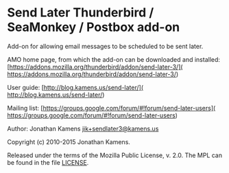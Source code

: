 Send Later Thunderbird / SeaMonkey / Postbox add-on
===================================================

Add-on for allowing email messages to be scheduled to be sent later.

AMO home page, from which the add-on can be downloaded and installed:
[https://addons.mozilla.org/thunderbird/addon/send-later-3/](
https://addons.mozilla.org/thunderbird/addon/send-later-3/)

User guide: [http://blog.kamens.us/send-later/](
http://blog.kamens.us/send-later/)

Mailing list: [https://groups.google.com/forum/#!forum/send-later-users](
https://groups.google.com/forum/#!forum/send-later-users)

Author: Jonathan Kamens [jik+sendlater3@kamens.us](
mailto:jik+sendlater3@kamens.us)

Copyright (c) 2010-2015 Jonathan Kamens.

Released under the terms of the Mozilla Public License, v. 2.0. The
MPL can be found in the file [LICENSE](LICENSE).
